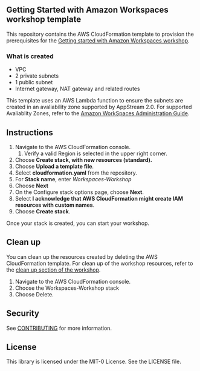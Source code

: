 ## Getting Started with Amazon Workspaces workshop template

This repository contains the AWS CloudFormation template to provision the prerequisites for the [Getting started with Amazon Workspaces workshop](https://workspaces.workshop.aws/).

### What is created
- VPC
- 2 private subnets
- 1 public subnet
- Internet gateway, NAT gateway and related routes

This template uses an AWS Lambda function to ensure the subnets are created in an avaliability zone supported by AppStream 2.0. For supported Avaliablity Zones, refer to the [Amazon WorkSpaces Administration Guide](https://docs.aws.amazon.com/workspaces/latest/adminguide/azs-workspaces.html).

## Instructions
1. Navigate to the AWS CloudFormation console.
    1. Verify a valid Region is selected in the upper right corner.
2. Choose **Create stack, with new resources (standard).**
3. Choose **Upload a template file**.
4. Select **cloudformation.yaml** from the repository.
5. For **Stack name**, enter *Workspaces-Workshop*
7. Choose **Next**
8. On the Configure stack options page, choose **Next**.
9.  Select **I acknowledge that AWS CloudFormation might create IAM resources with custom names**.
10. Choose **Create stack**.

Once your stack is created, you can start your workshop.

## Clean up
You can clean up the resources created by deleting the AWS CloudFormation template. For clean up of the workshop resources, refer to the [clean up section of the workshop](https://catalog.us-east-1.prod.workshops.aws/v2/workshops/ba8389fd-99a1-4010-a95e-d691a2c08311/en-US/cleanup).

1. Navigate to the AWS CloudFormation console.
2. Choose the Workspaces-Workshop stack
3. Choose Delete.

## Security

See [CONTRIBUTING](CONTRIBUTING.md#security-issue-notifications) for more information.

## License

This library is licensed under the MIT-0 License. See the LICENSE file.

